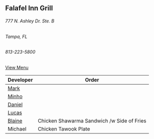 ## Falafel Inn Grill
###### 777 N. Ashley Dr. Ste. B
###### Tampa, FL
###### 813-223-5800


[View Menu](https://www.falafelinngrill.com/our-menu/)


Developer     | Order
--------------|---------------------
[Mark](http://github.com/mark-smithtb)              | 
[Minho](https://github.com/minhochoi)               | 
[Daniel](https://github.come/dtartaglia)            | 
[Lucas](https://github.com/lucasclaude)             | 
[Blaine](https://github.com/)                       | Chicken Shawarma Sandwich /w Side of Fries
Michael                                             | Chicken Tawook Plate
